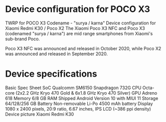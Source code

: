 # Device configuration for POCO X3
TWRP for POCO X3 Codename - "surya / karna"
Device configuration for Xiaomi Redmi K30 / Poco X2
The Xiaomi Poco X3 NFC and Poco X3 (codenamed "surya / karna") are mid range smartphones from Xiaomi's sub-brand Poco.

Poco X3 NFC was announced and released in October 2020, while Poco X2 was announced and released in September 2020.

#  Device specifications
Basic	Spec Sheet
SoC	Qualcomm SM6150 Snapdragon 732G
CPU	Octa-core (2x2.2 GHz Kryo 470 Gold & 6x1.8 GHz Kryo 470 Silver)
GPU	Adreno 618
Memory	6/8 GB RAM
Shipped Android Version	10 with MIUI 11
Storage	64/128/256 GB
Battery	Non-removable Li-Po 4500 mAh battery
Display	1080 x 2400 pixels, 20:9 ratio, 6.67 inches, IPS LCD (~386 ppi density)
Device picture
Xiaomi Redmi K30
